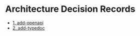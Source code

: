 # Architecture Decision Records

- [1. add-openapi](0001-add-openapi.md)
- [2. add-typedoc](0002-add-typedoc.md)
